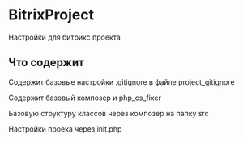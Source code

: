 # BitrixProject
Настройки для битрикс проекта

## Что содержит
Содержит базовые настройки .gitignore в файле project_gitignore

Содержит базовый композер и php_cs_fixer

Базовую структуру классов через композер на папку src

Настройки проека через init.php
